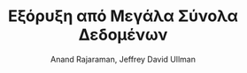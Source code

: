 ---
author: Anand Rajaraman, Jeffrey David Ullman
cover: https://static.eudoxus.gr/books/preview/68/cover-22768468.jpg
edition: 1η
eudoxusid: '22768468'
isbn: 978-960-6759-83-3
layout: bibtex
num_pages: '452'
publisher: Νέων Τεχνολογιών
ref: isbn_978_960_6759_83_3
title: Εξόρυξη από Μεγάλα Σύνολα Δεδομένων
year: '2014'
---